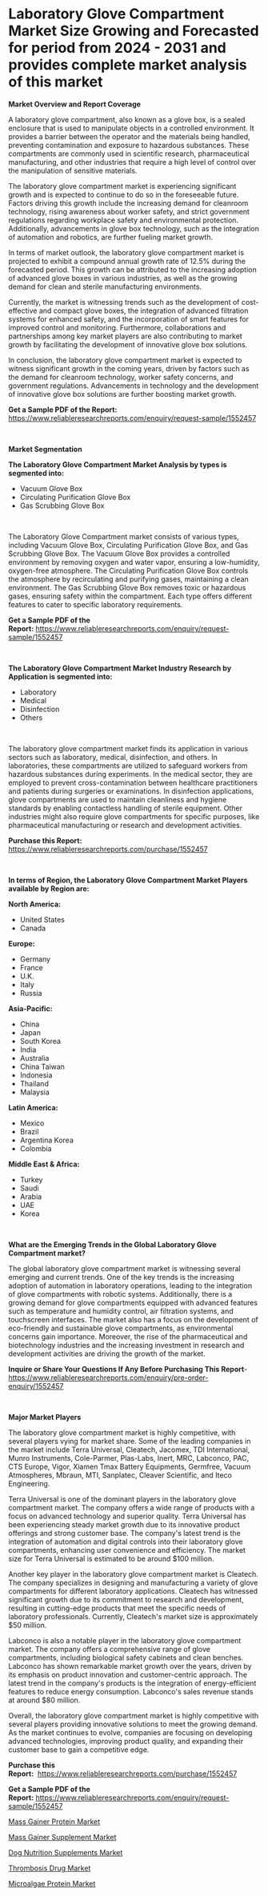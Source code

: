 <p><h1>Laboratory Glove Compartment Market Size Growing and Forecasted for period from 2024 - 2031 and provides complete market analysis of this market</h1></p><p><strong>Market Overview and Report Coverage</strong></p>
<p><p>A laboratory glove compartment, also known as a glove box, is a sealed enclosure that is used to manipulate objects in a controlled environment. It provides a barrier between the operator and the materials being handled, preventing contamination and exposure to hazardous substances. These compartments are commonly used in scientific research, pharmaceutical manufacturing, and other industries that require a high level of control over the manipulation of sensitive materials.</p><p>The laboratory glove compartment market is experiencing significant growth and is expected to continue to do so in the foreseeable future. Factors driving this growth include the increasing demand for cleanroom technology, rising awareness about worker safety, and strict government regulations regarding workplace safety and environmental protection. Additionally, advancements in glove box technology, such as the integration of automation and robotics, are further fueling market growth.</p><p>In terms of market outlook, the laboratory glove compartment market is projected to exhibit a compound annual growth rate of 12.5% during the forecasted period. This growth can be attributed to the increasing adoption of advanced glove boxes in various industries, as well as the growing demand for clean and sterile manufacturing environments.</p><p>Currently, the market is witnessing trends such as the development of cost-effective and compact glove boxes, the integration of advanced filtration systems for enhanced safety, and the incorporation of smart features for improved control and monitoring. Furthermore, collaborations and partnerships among key market players are also contributing to market growth by facilitating the development of innovative glove box solutions.</p><p>In conclusion, the laboratory glove compartment market is expected to witness significant growth in the coming years, driven by factors such as the demand for cleanroom technology, worker safety concerns, and government regulations. Advancements in technology and the development of innovative glove box solutions are further boosting market growth.</p></p>
<p><strong>Get a Sample PDF of the Report:</strong> <a href="https://www.reliableresearchreports.com/enquiry/request-sample/1552457">https://www.reliableresearchreports.com/enquiry/request-sample/1552457</a></p>
<p>&nbsp;</p>
<p><strong>Market Segmentation</strong></p>
<p><strong>The Laboratory Glove Compartment Market Analysis by types is segmented into:</strong></p>
<p><ul><li>Vacuum Glove Box</li><li>Circulating Purification Glove Box</li><li>Gas Scrubbing Glove Box</li></ul></p>
<p>&nbsp;</p>
<p><p>The Laboratory Glove Compartment market consists of various types, including Vacuum Glove Box, Circulating Purification Glove Box, and Gas Scrubbing Glove Box. The Vacuum Glove Box provides a controlled environment by removing oxygen and water vapor, ensuring a low-humidity, oxygen-free atmosphere. The Circulating Purification Glove Box controls the atmosphere by recirculating and purifying gases, maintaining a clean environment. The Gas Scrubbing Glove Box removes toxic or hazardous gases, ensuring safety within the compartment. Each type offers different features to cater to specific laboratory requirements.</p></p>
<p><strong>Get a Sample PDF of the Report:</strong>&nbsp;<a href="https://www.reliableresearchreports.com/enquiry/request-sample/1552457">https://www.reliableresearchreports.com/enquiry/request-sample/1552457</a></p>
<p>&nbsp;</p>
<p><strong>The Laboratory Glove Compartment Market Industry Research by Application is segmented into:</strong></p>
<p><ul><li>Laboratory</li><li>Medical</li><li>Disinfection</li><li>Others</li></ul></p>
<p>&nbsp;</p>
<p><p>The laboratory glove compartment market finds its application in various sectors such as laboratory, medical, disinfection, and others. In laboratories, these compartments are utilized to safeguard workers from hazardous substances during experiments. In the medical sector, they are employed to prevent cross-contamination between healthcare practitioners and patients during surgeries or examinations. In disinfection applications, glove compartments are used to maintain cleanliness and hygiene standards by enabling contactless handling of sterile equipment. Other industries might also require glove compartments for specific purposes, like pharmaceutical manufacturing or research and development activities.</p></p>
<p><strong>Purchase this Report:</strong>&nbsp; <a href="https://www.reliableresearchreports.com/purchase/1552457">https://www.reliableresearchreports.com/purchase/1552457</a></p>
<p>&nbsp;</p>
<p><strong>In terms of Region, the Laboratory Glove Compartment Market Players available by Region are:</strong></p>
<p>
    <p> <strong> North America: </strong>
        <ul>
            <li>United States</li>
            <li>Canada</li>
        </ul>
        </p> 
    <p> <strong> Europe: </strong>
        <ul>
            <li>Germany</li>
            <li>France</li>
            <li>U.K.</li>
            <li>Italy</li>
            <li>Russia</li>
        </ul>
        </p> 
    <p> <strong> Asia-Pacific: </strong>
        <ul>
            <li>China</li>
            <li>Japan</li>
            <li>South Korea</li>
            <li>India</li>
            <li>Australia</li>
            <li>China Taiwan</li>
            <li>Indonesia</li>
            <li>Thailand</li>
            <li>Malaysia</li>
        </ul>
        </p> 
    <p> <strong> Latin America: </strong>
        <ul>
            <li>Mexico</li>
            <li>Brazil</li>
            <li>Argentina Korea</li>
            <li>Colombia</li>
        </ul>
        </p> 
    <p> <strong> Middle East & Africa: </strong>
        <ul>
            <li>Turkey</li>
            <li>Saudi</li>
            <li>Arabia</li>
            <li>UAE</li>
            <li>Korea</li>
        </ul>
    </p>
    </p>
<p>&nbsp;</p>
<p><strong>What are the Emerging Trends in the Global Laboratory Glove Compartment market?</strong></p>
<p><p>The global laboratory glove compartment market is witnessing several emerging and current trends. One of the key trends is the increasing adoption of automation in laboratory operations, leading to the integration of glove compartments with robotic systems. Additionally, there is a growing demand for glove compartments equipped with advanced features such as temperature and humidity control, air filtration systems, and touchscreen interfaces. The market also has a focus on the development of eco-friendly and sustainable glove compartments, as environmental concerns gain importance. Moreover, the rise of the pharmaceutical and biotechnology industries and the increasing investment in research and development activities are driving the growth of the market.</p></p>
<p><strong>Inquire or Share Your Questions If Any Before Purchasing This Report</strong>- <a href="https://www.reliableresearchreports.com/enquiry/pre-order-enquiry/1552457">https://www.reliableresearchreports.com/enquiry/pre-order-enquiry/1552457</a></p>
<p>&nbsp;</p>
<p><strong>Major Market Players</strong></p>
<p><p>The laboratory glove compartment market is highly competitive, with several players vying for market share. Some of the leading companies in the market include Terra Universal, Cleatech, Jacomex, TDI International, Munro Instruments, Cole-Parmer, Plas-Labs, Inert, MRC, Labconco, PAC, CTS Europe, Vigor, Xiamen Tmax Battery Equipments, Germfree, Vacuum Atmospheres, Mbraun, MTI, Sanplatec, Cleaver Scientific, and Iteco Engineering.</p><p>Terra Universal is one of the dominant players in the laboratory glove compartment market. The company offers a wide range of products with a focus on advanced technology and superior quality. Terra Universal has been experiencing steady market growth due to its innovative product offerings and strong customer base. The company's latest trend is the integration of automation and digital controls into their laboratory glove compartments, enhancing user convenience and efficiency. The market size for Terra Universal is estimated to be around $100 million.</p><p>Another key player in the laboratory glove compartment market is Cleatech. The company specializes in designing and manufacturing a variety of glove compartments for different laboratory applications. Cleatech has witnessed significant growth due to its commitment to research and development, resulting in cutting-edge products that meet the specific needs of laboratory professionals. Currently, Cleatech's market size is approximately $50 million.</p><p>Labconco is also a notable player in the laboratory glove compartment market. The company offers a comprehensive range of glove compartments, including biological safety cabinets and clean benches. Labconco has shown remarkable market growth over the years, driven by its emphasis on product innovation and customer-centric approach. The latest trend in the company's products is the integration of energy-efficient features to reduce energy consumption. Labconco's sales revenue stands at around $80 million.</p><p>Overall, the laboratory glove compartment market is highly competitive with several players providing innovative solutions to meet the growing demand. As the market continues to evolve, companies are focusing on developing advanced technologies, improving product quality, and expanding their customer base to gain a competitive edge.</p></p>
<p><strong>Purchase this Report:</strong>&nbsp;&nbsp;<a href="https://www.reliableresearchreports.com/purchase/1552457">https://www.reliableresearchreports.com/purchase/1552457</a></p>
<p></p>
<p><strong>Get a Sample PDF of the Report:</strong>&nbsp;<a href="https://www.reliableresearchreports.com/enquiry/request-sample/1552457">https://www.reliableresearchreports.com/enquiry/request-sample/1552457</a></p>
<p><p><a href="https://medium.com/@shirleyalvarez39/mass-gainer-protein-market-research-report-its-history-and-forecast-2023-to-2030-187ded5dfe5f">Mass Gainer Protein Market</a></p><p><a href="https://medium.com/@shirleyalvarez39/mass-gainer-supplement-market-trends-and-market-analysis-forecasted-for-period-2023-2030-febc00638338">Mass Gainer Supplement Market</a></p><p><a href="https://medium.com/@shirleyalvarez39/dog-nutrition-supplements-market-furnishes-information-on-market-share-market-trends-and-market-a2c0e5fc439a">Dog Nutrition Supplements Market</a></p><p><a href="https://medium.com/@shirleyalvarez39/thrombosis-drug-market-exploring-market-share-market-trends-and-future-growth-66a256a124f2">Thrombosis Drug Market</a></p><p><a href="https://medium.com/@shirleyalvarez39/decoding-microalgae-protein-market-metrics-market-share-trends-and-growth-patterns-92fe68d81a7c">Microalgae Protein Market</a></p></p>